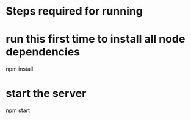 # Steps required for running 

# run this first time to install all node dependencies
npm install 

# start the server
npm start
